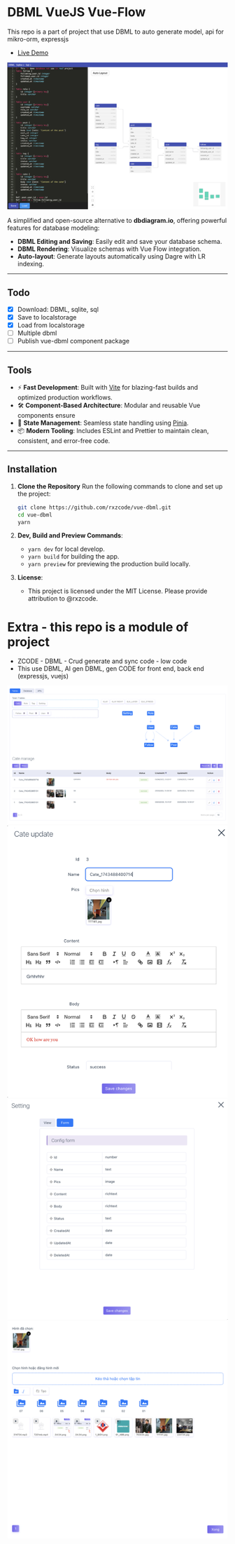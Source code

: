 # DBML VueJS Vue-Flow
This repo is a part of project that use DBML to auto generate model, api for mikro-orm, expressjs
- [Live Demo](https://vue-dbml.devseason.com)

![Project Screenshot](./public/screenshot-img.png)

A simplified and open-source alternative to **dbdiagram.io**, offering powerful features for database modeling:

- **DBML Editing and Saving**: Easily edit and save your database schema.
- **DBML Rendering**: Visualize schemas with Vue Flow integration.
- **Auto-layout**: Generate layouts automatically using Dagre with LR indexing.

---

## Todo
- [x] Download: DBML, sqlite, sql
- [x] Save to localstorage
- [x] Load from localstorage
- [ ] Multiple dbml
- [ ] Publish vue-dbml component package

---

## Tools
- ⚡ **Fast Development**: Built with [Vite](https://vitejs.dev/) for blazing-fast builds and optimized production workflows.
- 🛠️ **Component-Based Architecture**: Modular and reusable Vue components ensure
- 🚀 **State Management**: Seamless state handling using [Pinia](https://pinia.vuejs.org/).
- 📦 **Modern Tooling**: Includes ESLint and Prettier to maintain clean, consistent, and error-free code.

---

## Installation

1. **Clone the Repository**
   Run the following commands to clone and set up the project:
   ```bash
   git clone https://github.com/rxzcode/vue-dbml.git
   cd vue-dbml
   yarn
   ```

2. **Dev, Build and Preview Commands**:
   - `yarn dev` for local develop.
   - `yarn build` for building the app.
   - `yarn preview` for previewing the production build locally.

3. **License**:
   - This project is licensed under the MIT License. Please provide attribution to @rxzcode.

# Extra - this repo is a module of project
- ZCODE - DBML - Crud generate and sync code - low code
- This use DBML, AI gen DBML, gen CODE for front end, back end (expressjs, vuejs)

![Crud Screenshot](./public/crud.png)
![Form Screenshot](./public/crud-form.png)
![Setting Screenshot](./public/crud-setting.png)
![Gallery Screenshot](./public/crud-gallery.png)
